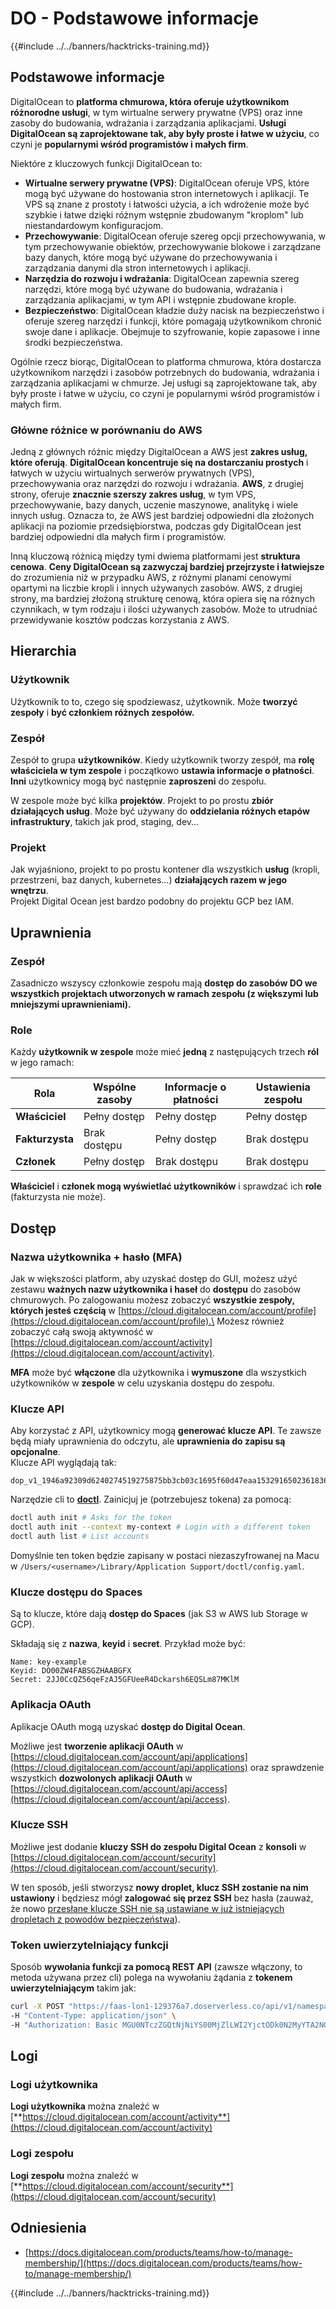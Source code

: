 # DO - Podstawowe informacje

{{#include ../../banners/hacktricks-training.md}}

## Podstawowe informacje

DigitalOcean to **platforma chmurowa, która oferuje użytkownikom różnorodne usługi**, w tym wirtualne serwery prywatne (VPS) oraz inne zasoby do budowania, wdrażania i zarządzania aplikacjami. **Usługi DigitalOcean są zaprojektowane tak, aby były proste i łatwe w użyciu**, co czyni je **popularnymi wśród programistów i małych firm**.

Niektóre z kluczowych funkcji DigitalOcean to:

- **Wirtualne serwery prywatne (VPS)**: DigitalOcean oferuje VPS, które mogą być używane do hostowania stron internetowych i aplikacji. Te VPS są znane z prostoty i łatwości użycia, a ich wdrożenie może być szybkie i łatwe dzięki różnym wstępnie zbudowanym "kroplom" lub niestandardowym konfiguracjom.
- **Przechowywanie**: DigitalOcean oferuje szereg opcji przechowywania, w tym przechowywanie obiektów, przechowywanie blokowe i zarządzane bazy danych, które mogą być używane do przechowywania i zarządzania danymi dla stron internetowych i aplikacji.
- **Narzędzia do rozwoju i wdrażania**: DigitalOcean zapewnia szereg narzędzi, które mogą być używane do budowania, wdrażania i zarządzania aplikacjami, w tym API i wstępnie zbudowane krople.
- **Bezpieczeństwo**: DigitalOcean kładzie duży nacisk na bezpieczeństwo i oferuje szereg narzędzi i funkcji, które pomagają użytkownikom chronić swoje dane i aplikacje. Obejmuje to szyfrowanie, kopie zapasowe i inne środki bezpieczeństwa.

Ogólnie rzecz biorąc, DigitalOcean to platforma chmurowa, która dostarcza użytkownikom narzędzi i zasobów potrzebnych do budowania, wdrażania i zarządzania aplikacjami w chmurze. Jej usługi są zaprojektowane tak, aby były proste i łatwe w użyciu, co czyni je popularnymi wśród programistów i małych firm.

### Główne różnice w porównaniu do AWS

Jedną z głównych różnic między DigitalOcean a AWS jest **zakres usług, które oferują**. **DigitalOcean koncentruje się na dostarczaniu prostych** i łatwych w użyciu wirtualnych serwerów prywatnych (VPS), przechowywania oraz narzędzi do rozwoju i wdrażania. **AWS**, z drugiej strony, oferuje **znacznie szerszy zakres usług**, w tym VPS, przechowywanie, bazy danych, uczenie maszynowe, analitykę i wiele innych usług. Oznacza to, że AWS jest bardziej odpowiedni dla złożonych aplikacji na poziomie przedsiębiorstwa, podczas gdy DigitalOcean jest bardziej odpowiedni dla małych firm i programistów.

Inną kluczową różnicą między tymi dwiema platformami jest **struktura cenowa**. **Ceny DigitalOcean są zazwyczaj bardziej przejrzyste i łatwiejsze** do zrozumienia niż w przypadku AWS, z różnymi planami cenowymi opartymi na liczbie kropli i innych używanych zasobów. AWS, z drugiej strony, ma bardziej złożoną strukturę cenową, która opiera się na różnych czynnikach, w tym rodzaju i ilości używanych zasobów. Może to utrudniać przewidywanie kosztów podczas korzystania z AWS.

## Hierarchia

### Użytkownik

Użytkownik to to, czego się spodziewasz, użytkownik. Może **tworzyć zespoły** i **być członkiem różnych zespołów.**

### **Zespół**

Zespół to grupa **użytkowników**. Kiedy użytkownik tworzy zespół, ma **rolę właściciela w tym zespole** i początkowo **ustawia informacje o płatności**. **Inni** użytkownicy mogą być następnie **zaproszeni** do zespołu.

W zespole może być kilka **projektów**. Projekt to po prostu **zbiór działających usług**. Może być używany do **oddzielania różnych etapów infrastruktury**, takich jak prod, staging, dev...

### Projekt

Jak wyjaśniono, projekt to po prostu kontener dla wszystkich **usług** (kropli, przestrzeni, baz danych, kubernetes...) **działających razem w jego wnętrzu**.\
Projekt Digital Ocean jest bardzo podobny do projektu GCP bez IAM.

## Uprawnienia

### Zespół

Zasadniczo wszyscy członkowie zespołu mają **dostęp do zasobów DO we wszystkich projektach utworzonych w ramach zespołu (z większymi lub mniejszymi uprawnieniami).**

### Role

Każdy **użytkownik w zespole** może mieć **jedną** z następujących trzech **ról** w jego ramach:

| Rola       | Wspólne zasoby | Informacje o płatności | Ustawienia zespołu |
| ---------- | --------------- | ---------------------- | ------------------- |
| **Właściciel**  | Pełny dostęp      | Pełny dostęp          | Pełny dostęp       |
| **Fakturzysta** | Brak dostępu      | Pełny dostęp          | Brak dostępu       |
| **Członek**     | Pełny dostęp      | Brak dostępu          | Brak dostępu       |

**Właściciel** i **członek mogą wyświetlać użytkowników** i sprawdzać ich **role** (fakturzysta nie może).

## Dostęp

### Nazwa użytkownika + hasło (MFA)

Jak w większości platform, aby uzyskać dostęp do GUI, możesz użyć zestawu **ważnych nazw użytkownika i haseł** do **dostępu** do zasobów chmurowych. Po zalogowaniu możesz zobaczyć **wszystkie zespoły, których jesteś częścią** w [https://cloud.digitalocean.com/account/profile](https://cloud.digitalocean.com/account/profile).\
Możesz również zobaczyć całą swoją aktywność w [https://cloud.digitalocean.com/account/activity](https://cloud.digitalocean.com/account/activity).

**MFA** może być **włączone** dla użytkownika i **wymuszone** dla wszystkich użytkowników w **zespole** w celu uzyskania dostępu do zespołu.

### Klucze API

Aby korzystać z API, użytkownicy mogą **generować klucze API**. Te zawsze będą miały uprawnienia do odczytu, ale **uprawnienia do zapisu są opcjonalne**.\
Klucze API wyglądają tak:
```
dop_v1_1946a92309d6240274519275875bb3cb03c1695f60d47eaa1532916502361836
```
Narzędzie cli to [**doctl**](https://github.com/digitalocean/doctl#installing-doctl). Zainicjuj je (potrzebujesz tokena) za pomocą:
```bash
doctl auth init # Asks for the token
doctl auth init --context my-context # Login with a different token
doctl auth list # List accounts
```
Domyślnie ten token będzie zapisany w postaci niezaszyfrowanej na Macu w `/Users/<username>/Library/Application Support/doctl/config.yaml`.

### Klucze dostępu do Spaces

Są to klucze, które dają **dostęp do Spaces** (jak S3 w AWS lub Storage w GCP).

Składają się z **nazwa**, **keyid** i **secret**. Przykład może być:
```
Name: key-example
Keyid: DO00ZW4FABSGZHAABGFX
Secret: 2JJ0CcQZ56qeFzAJ5GFUeeR4Dckarsh6EQSLm87MKlM
```
### Aplikacja OAuth

Aplikacje OAuth mogą uzyskać **dostęp do Digital Ocean**.

Możliwe jest **tworzenie aplikacji OAuth** w [https://cloud.digitalocean.com/account/api/applications](https://cloud.digitalocean.com/account/api/applications) oraz sprawdzenie wszystkich **dozwolonych aplikacji OAuth** w [https://cloud.digitalocean.com/account/api/access](https://cloud.digitalocean.com/account/api/access).

### Klucze SSH

Możliwe jest dodanie **kluczy SSH do zespołu Digital Ocean** z **konsoli** w [https://cloud.digitalocean.com/account/security](https://cloud.digitalocean.com/account/security).

W ten sposób, jeśli stworzysz **nowy droplet, klucz SSH zostanie na nim ustawiony** i będziesz mógł **zalogować się przez SSH** bez hasła (zauważ, że nowo [przesłane klucze SSH nie są ustawiane w już istniejących dropletach z powodów bezpieczeństwa](https://docs.digitalocean.com/products/droplets/how-to/add-ssh-keys/to-existing-droplet/)).

### Token uwierzytelniający funkcji

Sposób **wywołania funkcji za pomocą REST API** (zawsze włączony, to metoda używana przez cli) polega na wywołaniu żądania z **tokenem uwierzytelniającym** takim jak:
```bash
curl -X POST "https://faas-lon1-129376a7.doserverless.co/api/v1/namespaces/fn-c100c012-65bf-4040-1230-2183764b7c23/actions/functionname?blocking=true&result=true" \
-H "Content-Type: application/json" \
-H "Authorization: Basic MGU0NTczZGQtNjNiYS00MjZlLWI2YjctODk0N2MyYTA2NGQ4OkhwVEllQ2t4djNZN2x6YjJiRmFGc1FERXBySVlWa1lEbUxtRE1aRTludXA1UUNlU2VpV0ZGNjNqWnVhYVdrTFg="
```
## Logi

### Logi użytkownika

**Logi użytkownika** można znaleźć w [**https://cloud.digitalocean.com/account/activity**](https://cloud.digitalocean.com/account/activity)

### Logi zespołu

**Logi zespołu** można znaleźć w [**https://cloud.digitalocean.com/account/security**](https://cloud.digitalocean.com/account/security)

## Odniesienia

- [https://docs.digitalocean.com/products/teams/how-to/manage-membership/](https://docs.digitalocean.com/products/teams/how-to/manage-membership/)

{{#include ../../banners/hacktricks-training.md}}
